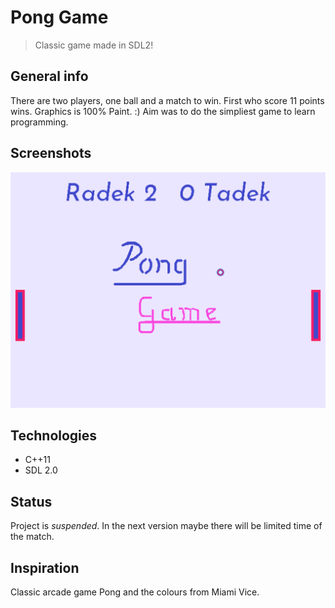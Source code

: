 # Pong Game
> Classic game made in SDL2!

## General info
There are two players, one ball and a match to win. First who score 11 points wins. Graphics is 100% Paint. :)
Aim was to do the simpliest game to learn programming.

## Screenshots
![Screenshot](./images/screenshot.png)

## Technologies
* C++11
* SDL 2.0

## Status
Project is _suspended_. In the next version maybe there will be limited time of the match.

## Inspiration
Classic arcade game Pong and the colours from Miami Vice.
